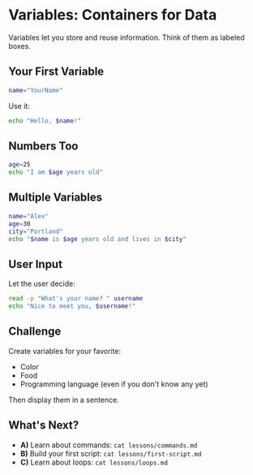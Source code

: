 # Variables: Containers for Data

Variables let you store and reuse information. Think of them as labeled boxes.

## Your First Variable

```bash
name="YourName"
```

Use it:

```bash
echo "Hello, $name!"
```

## Numbers Too

```bash
age=25
echo "I am $age years old"
```

## Multiple Variables

```bash
name="Alex"
age=30
city="Portland"
echo "$name is $age years old and lives in $city"
```

## User Input

Let the user decide:

```bash
read -p "What's your name? " username
echo "Nice to meet you, $username!"
```

## Challenge

Create variables for your favorite:
- Color
- Food  
- Programming language (even if you don't know any yet)

Then display them in a sentence.

## What's Next?

- **A)** Learn about commands: `cat lessons/commands.md`
- **B)** Build your first script: `cat lessons/first-script.md`
- **C)** Learn about loops: `cat lessons/loops.md`